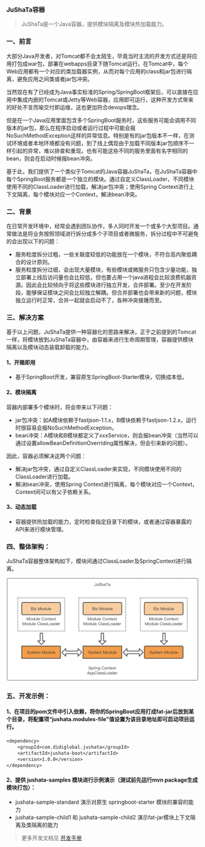 ### JuShaTa容器

> JuShaTa是一个Java容器，提供模块隔离及模块热加载能力。


### 一、前言

大部分Java开发者，对Tomcat都不会太陌生，毕竟当时主流的开发方式还是将应用打包成war包，部署在webapps目录下随Tomcat运行。在Tomcat中，每个Web应用都有一个对应的类加载器实例，从而对每个应用的class和jar包进行隔离，避免应用之间类或者jar包冲突。

当然现在有了已经成为Java事实标准的Spring/SpringBoot框架后，可以直接在应用中集成内嵌的Tomcat或Jetty等Web容器，应用即可运行，这种开发方式带来的好处不言而喻交付即运维，这也更加符合devops理念。

但是在一个Java应用里面包含多个SpringBoot服务时，这些服务可能会调用不同版本的jar包，那么在程序启动或者运行过程中可能会报NoSuchMethodException这样的异常信息。特别是有的jar包版本不一样，在测试环境或者本地环境都没有问题，到了线上偶现由于加载不同版本jar包顺序不一样引起的异常，难以排查和重现。也有可能这些不同的服务里面有名字相同的bean，则会在启动时候报bean冲突。

基于此，我们提供了一个类似于Tomcat的Java容器JuShaTa，在JuShaTa容器中每个SpringBoot服务都是一个独立的模块。通过自定义ClassLoader，不同模块使用不同的ClassLoader进行加载，解决jar包冲突；使用Spring Context进行上下文隔离，每个模块对应一个Context，解决bean冲突。


### 二、背景

在日常开发环境中，经常会遇到团队协作，多人同时开发一个或多个大型项目。通常做法是将业务按照领域进行拆分成多个子项目或者微服务，拆分过程中不可避免的会出现以下的问题：

* 服务粒度拆分过粗，一些关联度较低的功能放在一个模块，不符合高内聚低耦合的设计原则。
* 服务粒度拆分过细，会出现大量模块，有些模块或微服务只包含少量功能，独立部署上线后访问量也会比较低，但也要占用一个java进程会比较浪费机器资源。因此会比较倾向于将这些模块进行独立开发，合并部署。至少在开发阶段，能够保证模块之间会比较独立解耦。但合并部署也会带来新的问题，模块独立运行时正常，合并一起就会启动不了，各种冲突接踵而至。


### 三、解决方案

基于以上问题，JuShaTa提供一种容器化的思路来解决，正于之前提到的Tomcat一样，将模块放到JuShaTa容器中，由容器来进行生命周期管理，容器提供模块隔离以及模块动态装载卸载的能力。

#### 1、开箱即用

* 基于SpringBoot开发，兼容原生SpringBoot-Starter模块，切换成本低。

#### 2、模块隔离

容器内部署多个模块时，将会带来以下问题：

* jar包冲突：如A模块依赖于fastjson-1.1.x，B模块依赖于fastjson-1.2.x，运行时很容易会报NoSuchMethodException。
* bean冲突：A模块和B模块都定义了xxxService，则会报bean冲突（当然可以通过设置allowBeanDefinitionOverriding属性解决，但会引来新的问题）。

因此，容器必须解决这两个问题：

* 解决jar包冲突，通过自定义ClassLoader来实现，不同模块使用不同的ClassLoader进行加载。
* 解决bean冲突，使用Spring Context进行隔离，每个模块对应一个Context，Context间可以有父子依赖关系。

#### 3、动态加载

* 容器提供热加载的能力，定时检查指定目录下的模块，或者通过容器暴露的API来进行模块管理。


### 四、整体架构：

JuShaTa容器整体架构如下，模块间通过ClassLoader及SpringContext进行隔离。

![image](./docs/jushata.png)


### 五、开发示例：

#### 1、在项目的pom文件中引入依赖，将你的SpringBoot应用打成fat-jar后放到某个目录，将配置项“jushata.modules-file”值设置为该目录地址即可启动项目运行。

```
<dependency>
    <groupId>com.didiglobal.jushata</groupId>
    <artifactId>jushata-boot</artifactId>
    <version>1.0.0</version>
</dependency>
```

#### 2、提供 jushata-samples 模块进行示例演示（测试前先运行mvn package生成模块打包）：

- jushata-sample-standard 演示对原生 springboot-starter 模块的兼容的能力
- jushata-sample-child1 和 jushata-sample-child2 演示fat-jar模块上下文隔离及类隔离的能力

> 更多开发文档见 [开发手册](./docs/demo.md)

